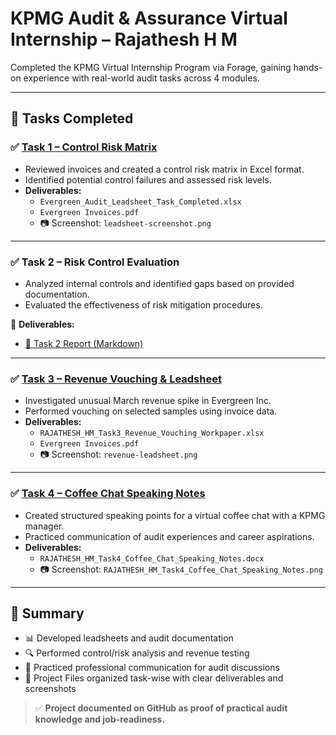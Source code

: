 # KPMG Audit & Assurance Virtual Internship – Rajathesh H M

Completed the KPMG Virtual Internship Program via Forage, gaining hands-on experience with real-world audit tasks across 4 modules.

---

## 📁 Tasks Completed

### ✅ [Task 1 – Control Risk Matrix](./Task_1_Control_Risk_Matrix)
- Reviewed invoices and created a control risk matrix in Excel format.
- Identified potential control failures and assessed risk levels.
- **Deliverables:**
  - `Evergreen_Audit_Leadsheet_Task_Completed.xlsx`
  - `Evergreen Invoices.pdf`
  - 📷 Screenshot: `leadsheet-screenshot.png`

---

### ✅ Task 2 – Risk Control Evaluation

- Analyzed internal controls and identified gaps based on provided documentation.
- Evaluated the effectiveness of risk mitigation procedures.

📂 **Deliverables:**
- [📝 Task 2 Report (Markdown)](./Task_2_Risk_Control_Evaluation/Task_2_Report.md)


---

### ✅ [Task 3 – Revenue Vouching & Leadsheet](./Task3_Revenue_Vouching_Leadsheet)
- Investigated unusual March revenue spike in Evergreen Inc.
- Performed vouching on selected samples using invoice data.
- **Deliverables:**
  - `RAJATHESH_HM_Task3_Revenue_Vouching_Workpaper.xlsx`
  - `Evergreen Invoices.pdf`
  - 📷 Screenshot: `revenue-leadsheet.png`

---

### ✅ [Task 4 – Coffee Chat Speaking Notes](./Task4_Coffee_Chat_Speaking_Notes)
- Created structured speaking points for a virtual coffee chat with a KPMG manager.
- Practiced communication of audit experiences and career aspirations.
- **Deliverables:**
  - `RAJATHESH_HM_Task4_Coffee_Chat_Speaking_Notes.docx`
  - 📷 Screenshot: `RAJATHESH_HM_Task4_Coffee_Chat_Speaking_Notes.png`

---

## 🏁 Summary

- 📊 Developed leadsheets and audit documentation
- 🔍 Performed control/risk analysis and revenue testing
- 💬 Practiced professional communication for audit discussions
- 📁 Project Files organized task-wise with clear deliverables and screenshots

> ✅ **Project documented on GitHub as proof of practical audit knowledge and job-readiness.**






